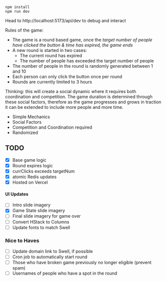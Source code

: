 ```
npm install
npm run dev
```

Head to http://localhost:5173/api/dev to debug and interact

Rules of the game:
- The game is a round based game, once the *target number of people have clicked the button & time has expired, the game ends*
- A new round is started in two cases:
  - The current round has expired
  - The number of people has exceeded the target number of people
- The number of people in the round is randomly generated between 1 and 10
- Each person can only click the button once per round
- Rounds are currently limited to 3 hours

Thinking: this will create a social dynamic where it requires both coordination and competition. The game duration is determined through these social factors, therefore as the game progresses and grows in traction it can be extended to include more people and more time.
- Simple Mechanics
- Social Factors
- Competition and Coordination required
- Randomized

## TODO
- [X] Base game logic
- [X] Round expires logic
- [X] currClicks exceeds targetNum
- [X] atomic Redis updates
- [X] Hosted on Vercel
#### UI Updates
- [ ] Intro slide imagery
- [X] Game State slide imagery
- [ ] Final slide imagery for game over
- [ ] Convert HStack to Columns
- [ ] Update fonts to match Swell

### Nice to Haves
- [ ] Update domain link to Swell, if possible
- [ ] Cron job to automatically start round
- [ ] Those who have broken game previously no longer eligible (prevent spam)
- [ ] Usernames of people who have a spot in the round